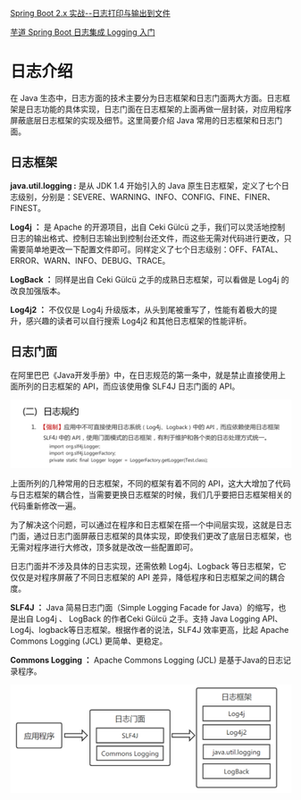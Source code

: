 [Spring Boot 2.x 实战--日志打印与输出到文件](https://developer.aliyun.com/article/757562)

[芋道 Spring Boot 日志集成 Logging 入门](http://www.iocoder.cn/Spring-Boot/Logging/)

# 日志介绍

在 Java 生态中，日志方面的技术主要分为日志框架和日志门面两大方面。日志框架是日志功能的具体实现，日志门面在日志框架的上面再做一层封装，对应用程序屏蔽底层日志框架的实现及细节。这里简要介绍 Java 常用的日志框架和日志门面。

## 日志框架

**java.util.logging :** 是从 JDK 1.4 开始引入的 Java 原生日志框架，定义了七个日志级别，分别是：SEVERE、WARNING、INFO、CONFIG、FINE、FINER、FINEST。

**Log4j ：** 是 Apache 的开源项目，出自 Ceki Gülcü 之手，我们可以灵活地控制日志的输出格式、控制日志输出到控制台还文件，而这些无需对代码进行更改，只需要简单地更改一下配置文件即可。同样定义了七个日志级别：OFF、FATAL、ERROR、WARN、INFO、DEBUG、TRACE。

**LogBack ：** 同样是出自 Ceki Gülcü 之手的成熟日志框架，可以看做是 Log4j 的改良加强版本。

**Log4j2 ：** 不仅仅是 Log4j 升级版本，从头到尾被重写了，性能有着极大的提升，感兴趣的读者可以自行搜索 Log4j2 和其他日志框架的性能评析。

## 日志门面

在阿里巴巴《Java开发手册》中，在日志规范的第一条中，就是禁止直接使用上面所列的日志框架的 API，而应该使用像 SLF4J 日志门面的 API。

![日志规范](assets/20200212212945.png)

上面所列的几种常用的日志框架，不同的框架有着不同的 API，这大大增加了代码与日志框架的耦合性，当需要更换日志框架的时候，我们几乎要把日志框架相关的代码重新修改一遍。

为了解决这个问题，可以通过在程序和日志框架在搭一个中间层实现，这就是日志门面，通过日志门面屏蔽日志框架的具体实现，即使我们更改了底层日志框架，也无需对程序进行大修改，顶多就是改改一些配置即可。

日志门面并不涉及具体的日志实现，还需依赖 Log4j、Logback 等日志框架，它仅仅是对程序屏蔽了不同日志框架的 API 差异，降低程序和日志框架之间的耦合度。

**SLF4J ：** Java 简易日志门面（Simple Logging Facade for Java）的缩写，也是出自 Log4j 、 LogBack 的作者Ceki Gülcü 之手。支持 Java Logging API、Log4j、logback等日志框架。根据作者的说法，SLF4J 效率更高，比起 Apache Commons Logging (JCL) 更简单、更稳定。

**Commons Logging ：** Apache Commons Logging (JCL) 是基于Java的日志记录程序。

![日志框架和日志门面的关系](assets/20200212221645.png)

